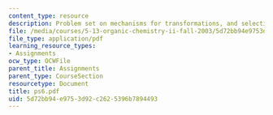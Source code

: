 ```yaml
---
content_type: resource
description: Problem set on mechanisms for transformations, and selective reactions.
file: /media/courses/5-13-organic-chemistry-ii-fall-2003/5d72bb94e9753d92c2625396b7894493_ps6.pdf
file_type: application/pdf
learning_resource_types:
- Assignments
ocw_type: OCWFile
parent_title: Assignments
parent_type: CourseSection
resourcetype: Document
title: ps6.pdf
uid: 5d72bb94-e975-3d92-c262-5396b7894493
---
```

